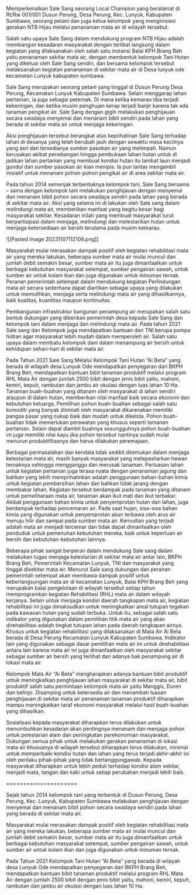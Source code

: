 Memperkenalkan Sale Sang seorang Local Champion yang beralamat di Rt/Rw 001/001 Dusun Perung, Desa Perung, Kec. Lunyuk, Kabupaten Sumbawa, seorang petani dan juga ketua kelompok yang menginisiasi gerakan NTB Hijau melalui penanaman mata air di wilayah tersebut.

Salah satu upaya Sale Sang dalam mendukung program NTB Hijau adalah membangun kesadaran masyarakat dengan terlibat langsung dalam kegiatan yang dilaksanakan oleh salah satu instansi Balai KPH Brang Beh yaitu penanaman sekitar mata air, dengan membentuk kelompok Tani Hutan yang diketuai oleh Sale Sang sendiri, dan bersama kelompok tersebut melaksanakan kegiatan penanaman di sekitar mata air di Desa lunyuk ode kecamatan Lunyuk kabupaten sumbawa. 

Sale Sang merupakan seorang petani yang tinggal di Dusun Perung Desa Perung, Kecamatan Lunyuk Kabupaten Sumbawa. Selain menggarap lahan pertanian, ia juga  sebagai peternak. Di mana ketika kemarau tiba terjadi kekeringan, dan ketika musim penghujan kerap terjadi banjir karena tak ada tanaman pengikat air. Sale Sang dengan gigih melakukan penghijauan secara swadaya menyemai dan menanam bibit sendiri pada lahan yang berada di sekitar mata air untuk menjaga kekeringan.

Aksi penghijauan tersebut berangkat atas keprihatinan Sale Sang terhadap lahan di desanya yang telah berubah jauh dengan sewaktu masa kecilnya yang asri dan tersedianya sumber pasokan air yang melimpah. Namun kerusakan akibat penebangan hingga pembukaan lahan hutan untuk di jadikan lahan pertanian yang membuat kondisi hutan itu lambat laun menjadi gundul dan sumber pasokan air kian menipis. Ia pun lantas mengambil inisiatif untuk menanam pohon-pohon pengikat air di area sekitar mata air.

Pada tahun 2014 semenjak terbentuknya kelompok tani,  Sale Sang bersama – sama dengan kelompok tani  melakukan penghijauan dengan menyemai dan menanam bibit  pohon secara swadaya sendiri pada lahan yang berada di sekitar mata air. Aksi yang selama ini di lakukan oleh Sale sang dalam melindungi mata air, memberikan manfaat yang begitu besar bagi masyarakat sekitar. Kesadaran  inilah yang membuat masyarakat turut berpartisipasi dalam menjaga, melindungi dan melestarikan hutan untuk menjaga ketersediaan air bersih terutama pada musim kemarau.  

![[Pasted image 20231107112106.png]]

Masyarakat mulai merasakan dampak positif oleh kegiatan rehabilitasi mata air yang mereka lakukan, beberapa sumber mata air mulai muncul dan jumlah debit semakin besar, sumber mata air itu juga dimanfaatkan untuk berbagai kebutuhan masyarakat setempat, sumber pengairan sawah, untuk sumber air untuk kolam ikan dan juga digunakan untuk minuman ternak. Peranan pemerintah setempat dalam mendukung kegiatan Perlindungan mata air secara sederhana dapat diartikan sebagai upaya yang dilakukan untuk memulihkan, menjaga serta melindungi mata air yang dihasilkannya, baik kualitas, kuantitas maupun kontinuitas.

Pembangunan infrastruktur bangunan penampung air merupakan salah satu bentuk dukungan yang diberikan pemerintah desa kepada Sale Sang dan kelompok tani dalam menjaga dan melindungi mata air. Pada tahun 2021 Sale sang dan Kelompok juga mendapatkan bantuan dari TNI berupa pompa hidran agar masyarakat lebih mudah dalam memperoleh air. Salah satu upaya dalam membatu kelompok dani dalam menampung air bersih untuk kehidupan sehari-hari di sekitar mata air.

Pada Tahun 2021 Sale Sang Melalui Kelompok Tani Hutan “Ai Beta” yang berada di wilayah desa Lunyuk Ode mendapatkan penyegaran dari BKPH Brang Beh, mendapatkan bantuan bibit tanaman produktif melalui program RHL Mata Air dengan jumlah 2500 bibit dengan jenis bibit yaitu, mahoni, kemiri, kepuh, rambutan dan jambu air okulasi dengan luas lahan 10 Ha. Tanaman buah-buahan yang ditanam oleh masyarakat di lahan sendiri ataupun di dalam hutan, memberikan nilai manfaat baik secara ekonomi dan kebutuhan keluarga. Pemilihan pohon buah-buahan sebagai salah satu komoditi yang banyak diminati oleh masyarakat dikarenakan memiliki pangsa pasar yang cukup baik dan mudah untuk dikelola. Pohon buah-buahan tidak memerlukan perawatan yang khusus seperti tamanan pertanian. Selain dapat diambil buahnya sesungguhnya pohon buah-buahan ini juga memiliki nilai kayu jika pohon tersebut nantinya sudah mulai menurun produktifitasnya dan harus dilakukan peremajaan.

Berbagai permasalahan dan kendala tidak sedikit ditemukan dalam menjaga kelestarian mata air, masih banyak masyarakat yang melepasliarkan hewan ternaknya sehingga mengganggu dan merusak tanaman. Perluasan lahan untuk kegiatan pertanian juga terasa nyata dengan penanaman jagung dan bahkan yang lebih memprihatinkan adalah penggunaan bahan-bahan kimia untuk kegiatan pembersihan lahan dan bahkan tidak jarang dengan membakar lahan. Kegiatan tersebut  berdampak pada tanaman yang ditanam untuk pemeliharaan mata air, tanaman akan ikut mati dan ikut terbakar. 
Akibat penggunaan bahan kimia untuk penyemprotan hutan dan lahan, juga berdampak terhadap pencemaran air. Pada saat hujan, sisa-sisa bahan kimia yang digunakan untuk penyemprotan akan terbawa oleh arus air menuju hilir dan sampai pada sumber mata air. Kemudian yang terjadi adalah mata air menjadi tercemar dan tidak dapat dimanfaatkan oleh penduduk untuk pemenuhan kebutuhan mereka, baik untuk keperluan air bersih dan kebutuhan-kebutuhan lainnya.

Beberapa pihak sangat berperan dalam mendukung Sale sang dalam melakukan tugas menjaga kelestarian di sekitar mata air antar lain, BKPH Brang Beh, Pemerintah Kecamatan Lunyuk, TNI dan masyarakat yang tinggal disekitar mata air. Menurut Sale sang dukungan dan peranan pemerintah setempat akan membawa dampak positif untuk keberlangsungan mata air di kecamatan Lunyuk, Balai KPH Brang Beh yang merupakan balai pengelolaan di wilayah tersebut setiap tahun memprogramkan kegiatan Rehabilitasi (RHL) mata air dalam wilayah kerjanya. Selain untuk menjaga kondisi daerah tangkapan mata air, kegiatan rehabilitasi ini juga dimaksudkan untuk meningkatkan areal tutupan tegakan pada kawasan hutan yang sudah terbuka. Untuk itu, sebagai salah satu indikator yang digunakan dalam pemilihan titik mata air yang akan direhabilitasi adalah tingkat tutupan lahan pada daerah tangkapan airnya. Khusus untuk kegiatan rehabilitasi yang dilaksanakan di Mata Air Ai Beta berada di Desa Perung Kecamatan Lunyuk Kabupaten Sumbawa. Indikator lain yang digunakan sebagai dasar pemilihan mata air ini untuk direhabilitasi antara lain karena mata air ini juga dimanfaatkan oleh masyarakat sekitar sebagai sumber air bersih yang terlihat dari adanya bak penampung air di lokasi mata air. 

Kelompok Mata Air “Ai Beta” mengharapkan adanya bantuan bibit produktif untuk meningkatkan penghijauan lahan masyarakat  di sekitar  mata air, bibit produktif salah satu permintaan kelompok mata air yaitu  Manggis, Duren dan belinjo.  Disamping untuk ketersedia air dan  menambah luasan penghijauan di sekitar mata air penanaman tanaman produktif diharapkan mampu meningkatkan taraf ekonomi masyarakat melalui hasil buah-buahan yang dihasilkan. 

Sosialisasi kepada masyarakat diharapkan terus dilakukan untuk menumbuhkan kesadaran akan pentingnya menanam dan menjaga pohon untuk pelestarian alam dan peningkatan perekonomian masyarakat. Dukungan semua pihak untuk melakukan gerakan penanaman di lokasi mata air khususnya di wilayah tersebut diharapkan terus dilakukan, minimal untuk memperbaiki kondisi hutan dan lahan yang terus terjadi akhir-akhir ini oleh perilaku pihak-pihak yang tidak bertanggungjawab. Kepada masyarakat diharapkan untuk lebih peduli terhadap kondisi alam sekitar, menjadi mata, tangan dan kaki untuk setiap perubahan menjadi lebih baik.


=====================


Sejak tahun 2014 kelompok tani  yang terbentuk di Dusun Perung, Desa Perung, Kec. Lunyuk, Kabupaten Sumbawa melakukan penghijauan dengan menyemai dan menanam bibit  pohon secara swadaya sendiri pada lahan yang berada di sekitar mata air.

Masyarakat mulai merasakan dampak positif oleh kegiatan rehabilitasi mata air yang mereka lakukan, beberapa sumber mata air mulai muncul dan jumlah debit semakin besar, sumber mata air itu juga dimanfaatkan untuk berbagai kebutuhan masyarakat setempat, sumber pengairan sawah, untuk sumber air untuk kolam ikan dan juga digunakan untuk minuman ternak.

Pada Tahun 2021 Kelompok Tani Hutan “Ai Beta” yang berada di wilayah desa Lunyuk Ode mendapatkan penyegaran dari BKPH Brang Beh, mendapatkan bantuan bibit tanaman produktif melalui program RHL Mata Air dengan jumlah 2500 bibit dengan jenis bibit yaitu, mahoni, kemiri, kepuh, rambutan dan jambu air okulasi dengan luas lahan 10 Ha. 